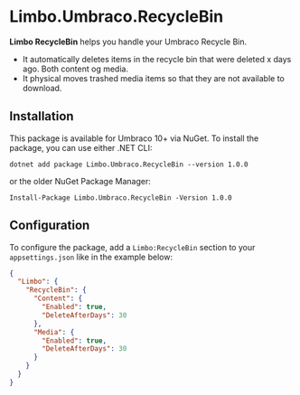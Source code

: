 # Limbo.Umbraco.RecycleBin

**Limbo RecycleBin** helps you handle your Umbraco Recycle Bin.

- It automatically deletes items in the recycle bin that were deleted x days ago. Both content og media.
- It physical moves trashed media items so that they are not available to download.


## Installation

This package is available for Umbraco 10+ via NuGet. To install the package, you can use either .NET CLI:

```
dotnet add package Limbo.Umbraco.RecycleBin --version 1.0.0
```

or the older NuGet Package Manager:

```
Install-Package Limbo.Umbraco.RecycleBin -Version 1.0.0
```


## Configuration

To configure the package, add a `Limbo:RecycleBin` section to your `appsettings.json` like in the example below:

```json
{
  "Limbo": {
    "RecycleBin": {
      "Content": {
        "Enabled": true,
        "DeleteAfterDays": 30
      },
      "Media": {
        "Enabled": true,
        "DeleteAfterDays": 30
      }
    }
  }
}
```

